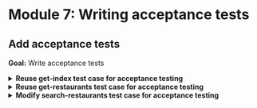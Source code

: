# Module 7: Writing acceptance tests

## Add acceptance tests

**Goal:** Write acceptance tests

<details>
<summary><b>Reuse get-index test case for acceptance testing</b></summary><p>

1. In the `tests/steps/when.js`, we need to add new functions to invoke functions remotely via API Gateway. **Replace** `tests/steps/when.js` with the following

```javascript
const APP_ROOT = '../../'
const _ = require('lodash')
const aws4 = require('aws4')
const URL = require('url')
const http = require('superagent-promise')(require('superagent'), Promise)
const mode = process.env.TEST_MODE

const respondFrom = async (httpRes) => {
  const contentType = _.get(httpRes, 'headers.content-type', 'application/json')
  const body = 
    contentType === 'application/json'
      ? httpRes.body
      : httpRes.text

  return { 
    statusCode: httpRes.status,
    body: body,
    headers: httpRes.headers
  }
}

const signHttpRequest = (url, httpReq) => {
  const urlData = URL.parse(url)
  const opts = {
    host: urlData.hostname, 
    path: urlData.pathname
  }

  aws4.sign(opts)

  httpReq
    .set('Host', opts.headers['Host'])
    .set('X-Amz-Date', opts.headers['X-Amz-Date'])
    .set('Authorization', opts.headers['Authorization'])

  if (opts.headers['X-Amz-Security-Token']) {
    httpReq.set('X-Amz-Security-Token', opts.headers['X-Amz-Security-Token'])
  }
}

const viaHttp = async (relPath, method, opts) => {
  const root = process.env.TEST_ROOT
  const url = `${root}/${relPath}`
  console.log(`invoking via HTTP ${method} ${url}`)

  try {
    const httpReq = http(method, url)

    const body = _.get(opts, "body")
    if (body) {      
      httpReq.send(body)
    }

    if (_.get(opts, "iam_auth", false) === true) {
      signHttpRequest(url, httpReq)
    }

    const authHeader = _.get(opts, "auth")
    if (authHeader) {
      httpReq.set('Authorization', authHeader)
    }

    const res = await httpReq
    return respondFrom(res)
  } catch (err) {
    if (err.status) {
      return {
        statusCode: err.status,
        headers: err.response.headers
      }
    } else {
      throw err
    }
  }
}

const viaHandler = async (event, functionName) => {
  const handler = require(`${APP_ROOT}/functions/${functionName}`).handler

  const context = {}
  const response = await handler(event, context)
  const contentType = _.get(response, 'headers.Content-Type', 'application/json');
  if (response.body && contentType === 'application/json') {
    response.body = JSON.parse(response.body);
  }
  return response
}

const we_invoke_get_index = () => viaHandler({}, 'get-index')

const we_invoke_get_restaurants = () => viaHandler({}, 'get-restaurants')

const we_invoke_search_restaurants = theme => {
  let event = {
    body: JSON.stringify({ theme })
  }
  return viaHandler(event, 'search-restaurants')
}

module.exports = {
  we_invoke_get_index,
  we_invoke_get_restaurants,
  we_invoke_search_restaurants
}
```

2. Staying in the `tests/steps/when.js` file, **replace** the `we_invoke_get_index` function with the following (which toggles between invoking function locally and remotely based on the `mode` variable).

```javascript
const we_invoke_get_index = async () => {
  const res = 
    mode === 'handler' 
      ? await viaHandler({}, 'get-index')
      : await viaHttp('', 'GET')

  return res
}
```

3. Open `tests/steps/init.js` and add a new `TEST_ROOT` environment variable (to the `init` function), using the API Gateway endpoint you have deployed.

Your `init` function should look like this (**remember to replace the URLs with your deployed URL and the restaurants table name**)

```javascript
const init = async () => {
  if (initialized) {
    return
  }

  process.env.TEST_ROOT = "https://xxx.execute-api.eu-central-1.amazonaws.com/dev"
  process.env.restaurants_api = "https://xxx.execute-api.eu-central-1.amazonaws.com/dev/restaurants"
  process.env.restaurants_table = "<replace with your table>"
  process.env.AWS_REGION = "eu-central-1"
  
  const { credentials } = await promisify(awscred.load)()
  
  process.env.AWS_ACCESS_KEY_ID     = credentials.accessKeyId
  process.env.AWS_SECRET_ACCESS_KEY = credentials.secretAccessKey

  if (credentials.sessionToken) {
    process.env.AWS_SESSION_TOKEN = credentials.sessionToken
  }

  console.log('AWS credential loaded')

  initialized = true
}
```

4. Open the `package.json` file at the project root, **add** `TEST_MODE` to integration test script, and add an acceptance test script

```json
"scripts": {
  "test": "TEST_MODE=handler mocha tests/test_cases --reporter spec",
  "acceptance": "TEST_MODE=http mocha tests/test_cases --reporter spec"
},
```

5. Run the acceptance test

`npm run acceptance`

and see that the `get-index` function is failing

```
  When we invoke the GET / endpoint
AWS credential loaded
invoking via HTTP GET https://exun14zd2h.execute-api.eu-central-1.amazonaws.com/dev/
    1) Should return the index page with 8 restaurants

  1) When we invoke the GET / endpoint
       Should return the index page with 8 restaurants:
     AssertionError: expected undefined to equal 'text/html; charset=UTF-8'
      at Context.it (tests/test_cases/get-index.js:13:44)
      at <anonymous>
      at process._tickCallback (internal/process/next_tick.js:188:7)
```

This is because the HTTP client `superagent` lower-cases the `Content-Type` automatically.

6. Modify `tests/test_cases/get-index.js` to look for `content-type` instead of `Content-Type`

```javascript
expect(res.headers['content-type']).to.equal('text/html; charset=UTF-8')
```

7. Modify `functions/get-index.js` to return `content-type` header instead of `Content-Type`

```javascript
const response = {
  statusCode: 200,
  headers: {
    'content-type': 'text/html; charset=UTF-8'
  },
  body: html
}
```

8. Modify `tests/steps/when.js` to look for `content-type` instead of `Content-Type`

```javascript
const viaHandler = async (event, functionName) => {
  const handler = require(`${APP_ROOT}/functions/${functionName}`).handler
  console.log(`invoking via handler function ${functionName}`)

  const context = {}
  const response = await handler(event, context)
  const contentType = _.get(response, 'headers.content-type', 'application/json');
  if (response.body && contentType === 'application/json') {
    response.body = JSON.parse(response.body);
  }
  return response
}
```

9. Re-run the acceptance test

`npm run acceptance`

and see that the `get-index` function is now passing

```
  When we invoke the GET / endpoint
AWS credential loaded
invoking via HTTP GET https://sr73zpk0el.execute-api.eu-central-1.amazonaws.com/dev/
    ✓ Should return the index page with 8 restaurants (658ms)
```

</p></details>

<details>
<summary><b>Reuse get-restaurants test case for acceptance testing</b></summary><p>

1. Open `tests/steps/when.js` and **replace** the `we_invoke_get_restaurants` function so we can toggle between invoking function locally and remotely

```javascript
const we_invoke_get_restaurants = async () => {
  const res =
    mode === 'handler' 
      ? await viaHandler({}, 'get-restaurants')
      : await viaHttp('restaurants', 'GET', { iam_auth: true })

  return res
}
```

2. Re-run the acceptance test

`npm run acceptance`

and see that both `get-index` and `get-restaurants` tests are passing

```
  When we invoke the GET / endpoint
AWS credential loaded
invoking via HTTP GET https://exun14zd2h.execute-api.eu-central-1.amazonaws.com/dev/
    ✓ Should return the index page with 8 restaurants (632ms)

  When we invoke the GET /restaurants endpoint
invoking via HTTP GET https://exun14zd2h.execute-api.eu-central-1.amazonaws.com/dev/restaurants
    ✓ Should return an array of 8 restaurants (380ms)
```

</p></details>

<details>
<summary><b>Modify search-restaurants test case for acceptance testing</b></summary><p>

1. Open `tests/steps/when.js` and **replace** the `we_invoke_search_restaurants` function with the following so we can toggle between invoking function locally and remotely

```javascript
const we_invoke_search_restaurants = theme => {
  let event = {
    body: JSON.stringify({ theme })
  }
  
  const res = 
    mode === 'handler'
      ? viaHandler(event, 'search-restaurants')
      : viaHttp('restaurants/search', 'POST', event)

  return res
}
```

2. Re-run the acceptance tests

`npm run acceptance`

and see that all 3 tests are passing

```
  When we invoke the GET / endpoint
AWS credential loaded
invoking via HTTP GET https://sr73zpk0el.execute-api.eu-central-1.amazonaws.com/dev/
    ✓ Should return the index page with 8 restaurants (1196ms)

  When we invoke the GET /restaurants endpoint
invoking via HTTP GET https://sr73zpk0el.execute-api.eu-central-1.amazonaws.com/dev/restaurants
    ✓ Should return an array of 8 restaurants (394ms)

  When we invoke the POST /restaurants/search endpoint with theme 'cartoon'
invoking via HTTP POST https://sr73zpk0el.execute-api.eu-central-1.amazonaws.com/dev/restaurants/search
    ✓ Should return an array of 4 restaurants (2138ms)


  3 passing (4s)
```

3. Re-run the **integration tests**

`npm run test`

and check that all 3 tests are still passing as well

```
  When we invoke the GET / endpoint
AWS credential loaded
loading index.html...
loaded
    ✓ Should return the index page with 8 restaurants (740ms)

  When we invoke the GET /restaurants endpoint
    ✓ Should return an array of 8 restaurants (1269ms)

  When we invoke the POST /restaurants/search endpoint with theme 'cartoon'
    ✓ Should return an array of 4 restaurants (253ms)


  3 passing (2s)
```

</p></details>